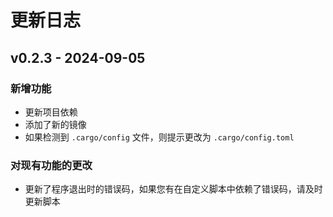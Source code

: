 # 更新日志

## v0.2.3 - 2024-09-05

### 新增功能

- 更新项目依赖
- 添加了新的镜像
- 如果检测到 `.cargo/config` 文件，则提示更改为 `.cargo/config.toml`

### 对现有功能的更改

- 更新了程序退出时的错误码，如果您有在自定义脚本中依赖了错误码，请及时更新脚本
